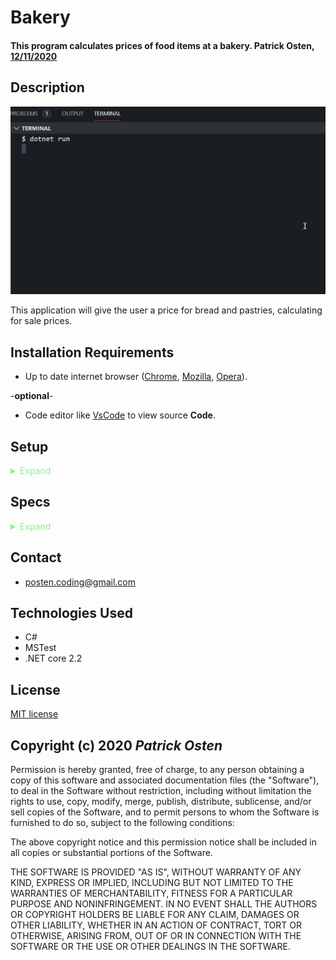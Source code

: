 # Bakery

#### **This program calculates prices of food items at a bakery. Patrick Osten, <span style="text-decoration:underline">12/11/2020**

## Description

![](./assets/recording.gif)

This application will give the user a price for bread and pastries, calculating for sale prices. 

## Installation Requirements

- Up to date internet browser ([Chrome](https://www.google.com/chrome/?brand=CHBD&gclid=Cj0KCQjw28T8BRDbARIsAEOMBcy9jwgkNels1LOSIWTx4sDazLfEgC6PylTug62KqyWPeA0EMyr3254aAjTTEALw_wcB&gclsrc=aw.ds), [Mozilla](https://www.mozilla.org/en-US/firefox/), [Opera](https://www.opera.com/)).
 
 -**optional**- 
- Code editor like [VsCode](https://**Code**.visualstudio.com/download) to view source **Code**.

## Setup
<details>
<summary style = "color:lightgreen">Expand </summary>
<br>

#### From the web
1. Go to this [GitHub Repo Page](https://github.com/POsten040/Bakery).
2. Click the "Code" and click the 'Download zip' option.
3. Unzip the file, navigate to the **Bakery.Tests** directory and in the terminal run : `dotnet restore`
4. To run the tests from the terminal type: `dotnet test`
5. After that is successful navigate to the **Bakery** directory and type in the terminal: `dotnet run`
</details>

## Specs

<details>
<summary style = "color:lightgreen">Expand </summary>
<br>

### Describe
<table>
  <tr>
    <th>Test</th>
    <th>Input</th>
    <th>Expect</th>
  <tr>
    <td>Create Bread class that takes number as argument</td>
    <td>5</td>
    <td>Bread(5) = TypeOf(Bread)</td>
  <tr>
    <td>Return price of bread based on user input</td>
    <td>2 bread please</td>
    <td>cost = $10</td>
  <tr>
    <td>return sale price on bread</td>
    <td>5 bread please</td>
    <td>cost = $15, order includes 5 loaves</td>
  <tr>
    <td>Return price of Pastry</td>
    <td>input = 1</td>
    <td>cost = 2</td>
  <tr>
    <td>Return Sale price of Pastry</td>
    <td>input = 3</td>
    <td>cost = 5</td>
</table>
</details>

## Contact 
- posten.coding@gmail.com

## Technologies Used

- C#
- MSTest
- .NET core 2.2

## License

[MIT license](https://opensource.org/licenses/MIT)

## Copyright (c) 2020 **_Patrick Osten_**

Permission is hereby granted, free of charge, to any person obtaining a copy of this software and associated documentation files (the "Software"), to deal in the Software without restriction, including without limitation the rights to use, copy, modify, merge, publish, distribute, sublicense, and/or sell copies of the Software, and to permit persons to whom the Software is furnished to do so, subject to the following conditions:

The above copyright notice and this permission notice shall be included in all copies or substantial portions of the Software.

THE SOFTWARE IS PROVIDED "AS IS", WITHOUT WARRANTY OF ANY KIND, EXPRESS OR IMPLIED, INCLUDING BUT NOT LIMITED TO THE WARRANTIES OF MERCHANTABILITY, FITNESS FOR A PARTICULAR PURPOSE AND NONINFRINGEMENT. IN NO EVENT SHALL THE AUTHORS OR COPYRIGHT HOLDERS BE LIABLE FOR ANY CLAIM, DAMAGES OR OTHER LIABILITY, WHETHER IN AN ACTION OF CONTRACT, TORT OR OTHERWISE, ARISING FROM, OUT OF OR IN CONNECTION WITH THE SOFTWARE OR THE USE OR OTHER DEALINGS IN THE SOFTWARE.